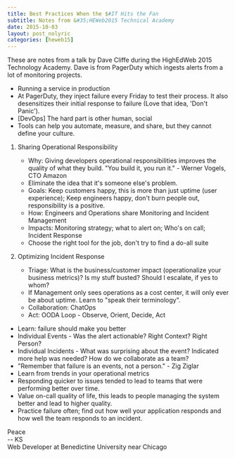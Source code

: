 ```yaml
---
title: Best Practices When the $#IT Hits the Fan
subtitle: Notes from &#35;HEWeb2015 Technical Academy
date: 2015-10-03
layout: post_nolyric
categories: [heweb15]
---
```


These are notes from a talk by Dave Cliffe during the HighEdWeb 2015 Technology Academy. Dave is from PagerDuty which ingests alerts from a lot of monitoring projects. 


* Running a service in production
* At PagerDuty, they inject failure every Friday to test their process. It also desensitizes their initial response to failure (Love that idea, 'Don't Panic').
* [DevOps] The hard part is other human, social
* Tools can help you automate, measure, and share, but they cannot define your culture. 

1. Sharing Operational Responsibility
	* Why: Giving developers operational responsibilities improves the quality of what they build. "You build it, you run it." - Werner Vogels, CTO Amazon
	* Eliminate the idea that it's someone else's problem.
	* Goals: Keep customers happy, this is more than just uptime (user experience); Keep engineers happy, don't burn people out, responsibility is a positive. 
	* How: Engineers and Operations share Monitoring and Incident Management
	* Impacts: Monitoring strategy; what to alert on; Who's on call; Incident Response
	* Choose the right tool for the job, don't try to find a do-all suite

2. Optimizing Incident Response
	* Triage: What is the business/customer impact (operationalize your business metrics)? Is my stuff busted? Should I escalate, if yes to whom?
	* If Management only sees operations as a cost center, it will only ever be about uptime. Learn to "speak their terminology".
	* Collaboration: ChatOps
	* Act: OODA Loop - Observe, Orient, Decide, Act

* Learn: failure should make you better
* Individual Events - Was the alert actionable? Right Context? Right Person?
* Individual Incidents - What was surprising about the event? Indicated more help was needed? How do we collaborate as a team?
* "Remember that failure is an events, not a person." - Zig Ziglar
* Learn from trends in your operational metrics
* Responding quicker to issues tended to lead to teams that were performing better over time. 
* Value on-call quality of life, this leads to people managing the system better and lead to higher quality. 
* Practice failure often; find out how well your application responds and how well the team responds to an incident. 


Peace<br>-- KS<br>Web Developer at Benedictine University near Chicago

